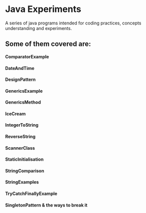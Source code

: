 # Java Experiments
A series of java programs intended for coding practices, concepts understanding and experiments.

## Some of them covered are:

#### ComparatorExample
#### DateAndTime
#### DesignPattern
#### GenericsExample
#### GenericsMethod
#### IceCream
#### IntegerToString
#### ReverseString
#### ScannerClass
#### StaticInitialisation
#### StringComparison
#### StringExamples
#### TryCatchFinallyExample
#### SingletonPattern & the ways to break it
